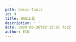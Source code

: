 ```yaml
---
path: basic-tools
id: 4
title: 基础工具
description: ' '
date: 2020-06-26T02:15:01.762Z
author: ECN
---
```


